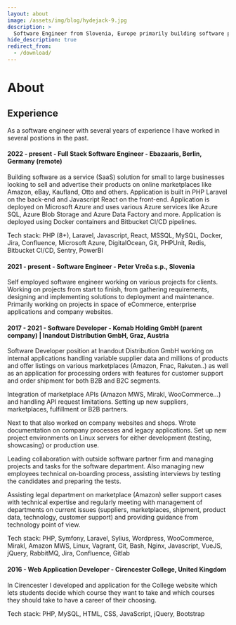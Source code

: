```yaml
---
layout: about
image: /assets/img/blog/hydejack-9.jpg
description: >
  Software Engineer from Slovenia, Europe primarily building software products in the space of eCommerce.
hide_description: true
redirect_from:
  - /download/
---
```


# About

<!--author-->

## Experience
As a software engineer with several years of experience I have worked in several postions in the past.

#### 2022 - present - Full Stack Software Engineer - Ebazaaris, Berlin, Germany (remote)

Building software as a service (SaaS) solution for small to large businesses looking to sell and advertise their products on online marketplaces like Amazon, eBay, Kaufland, Otto and others. Application is built in PHP Laravel on the back-end and Javascript React on the front-end. Application is deployed on Microsoft Azure and uses various Azure services like Azure SQL, Azure Blob Storage and Azure Data Factory and more. Application is deployed using Docker containers and Bitbucket CI/CD pipelines.

Tech stack: PHP (8+), Laravel, Javascript, React, MSSQL, MySQL, Docker, Jira, Confluence, Microsoft Azure, DigitalOcean, Git, PHPUnit, Redis, Bitbucket CI/CD, Sentry, PowerBI

#### 2021 - present - Software Engineer - Peter Vreča s.p., Slovenia

Self employed software engineer working on various projects for clients. Working on projects from start to finish, from gathering requirements, designing and implementing solutions to deployment and maintenance. Primarily working on projects in space of eCommerce, enterprise applications and company websites.

#### 2017 - 2021 - Software Developer - Komab Holding GmbH (parent company) | Inandout Distribution GmbH, Graz, Austria
Software Developer position at Inandout Distribution GmbH working on internal applications handling variable supplier data and millions of products and offer listings on various marketplaces (Amazon, Fnac, Rakuten..) as well as an application for processing orders with features for customer support and order shipment for both B2B and B2C segments.

Integration of marketplace APIs (Amazon MWS, Mirakl, WooCommerce...) and handling API request limitations. Setting up new suppliers, marketplaces, fulfillment or B2B partners.

Next to that also worked on company websites and shops. Wrote documentation on company processes and legacy applications. Set up new project environments on Linux servers for either development (testing, showcasing) or production use.

Leading collaboration with outside software partner firm and managing projects and tasks for the software department. Also managing new employees technical on-boarding process, assisting interviews by testing the candidates and preparing the tests.

Assisting legal department on marketplace (Amazon) seller support cases with technical expertise and regularly meeting with management of departments on current issues (suppliers, marketplaces, shipment, product data, technology, customer support) and providing guidance from technology point of view.

Tech stack: PHP, Symfony, Laravel, Sylius, Wordpress, WooCommerce, Mirakl, Amazon MWS, Linux, Vagrant, Git, Bash, Nginx, Javascript, VueJS, jQuery, RabbitMQ, Jira, Confluence, Gitlab

#### 2016 - Web Application Developer - Cirencester College, United Kingdom

In Cirencester I developed and application for the College website which lets students decide which course they want to take and which courses they should take to have a career of their choosing.

Tech stack: PHP, MySQL, HTML, CSS, JavaScript, jQuery, Bootstrap